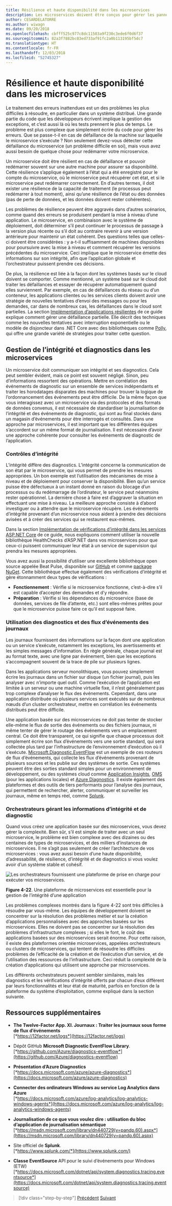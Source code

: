 ```yaml
---
title: Résilience et haute disponibilité dans les microservices
description: Les microservices doivent être conçus pour gérer les pannes de dépendances et de réseau temporaires auxquelles ils doivent être résilients pour assurer une haute disponibilité.
author: CESARDELATORRE
ms.author: wiwagn
ms.date: 09/20/2018
ms.openlocfilehash: cbfff525c977c8dc11503a9f230c3ede6f0d6f37
ms.sourcegitcommit: 82a3f7882bc03ed733af91fc2a0b113195bf5dc7
ms.translationtype: HT
ms.contentlocale: fr-FR
ms.lasthandoff: 12/03/2018
ms.locfileid: "52745327"
---
```

# <a name="resiliency-and-high-availability-in-microservices"></a>Résilience et haute disponibilité dans les microservices

Le traitement des erreurs inattendues est un des problèmes les plus difficiles à résoudre, en particulier dans un système distribué. Une grande partie du code que les développeurs écrivent implique la gestion des exceptions, et c’est aussi là où les tests prennent le plus de temps. Le problème est plus complexe que simplement écrire du code pour gérer les erreurs. Que se passe-t-il en cas de défaillance de la machine sur laquelle le microservice s’exécute ? Non seulement devez-vous détecter cette défaillance du microservice (un problème difficile en soi), mais vous avez aussi besoin de quelque chose pour redémarrer votre microservice.

Un microservice doit être résilient en cas de défaillance et pouvoir redémarrer souvent sur une autre machine pour assurer sa disponibilité. Cette résilience s’applique également à l’état qui a été enregistré pour le compte du microservice, où le microservice peut récupérer cet état, et si le microservice peut redémarrer correctement. En d’autres termes, il doit exister une résilience de la capacité de traitement (le processus peut redémarrer à tout moment), ainsi qu’une résilience de l’état ou des données (pas de perte de données, et les données doivent rester cohérentes).

Les problèmes de résilience peuvent être aggravés dans d’autres scénarios, comme quand des erreurs se produisent pendant la mise à niveau d’une application. Le microservice, en combinaison avec le système de déploiement, doit déterminer s’il peut continuer le processus de passage à la version plus récente ou s’il doit au contraire revenir à une version antérieure pour maintenir un état cohérent. Des questions telles que celles-ci doivent être considérées : y a-t-il suffisamment de machines disponibles pour poursuivre avec la mise à niveau et comment récupérer les versions précédentes du microservice. Ceci implique que le microservice émette des informations sur son intégrité, afin que l’application globale et l’orchestrateur puissent prendre ces décisions.

De plus, la résilience est liée à la façon dont les systèmes basés sur le cloud doivent se comporter. Comme mentionné, un système basé sur le cloud doit traiter les défaillances et essayer de récupérer automatiquement quand elles surviennent. Par exemple, en cas de défaillances du réseau ou d’un conteneur, les applications clientes ou les services clients doivent avoir une stratégie de nouvelles tentatives d’envoi des messages ou pour les demandes, car dans de nombreux cas, les défaillances dans le cloud sont partielles. La section [Implémentation d’applications résilientes](../implement-resilient-applications/index.md) de ce guide explique comment gérer une défaillance partielle. Elle décrit des techniques comme les nouvelles tentatives avec interruption exponentielle ou le modèle de disjoncteur dans .NET Core avec des bibliothèques comme [Polly](https://github.com/App-vNext/Polly), qui offre une grande variété de stratégies pour traiter cette question.

## <a name="health-management-and-diagnostics-in-microservices"></a>Gestion de l’intégrité et diagnostics dans les microservices

Un microservice doit communiquer son intégrité et ses diagnostics. Cela peut sembler évident, mais ce point est souvent négligé. Sinon, peu d’informations ressortent des opérations. Mettre en corrélation des événements de diagnostic sur un ensemble de services indépendants et traiter les horodatages disparates des machines pour trouver la logique de l’ordonnancement des événements peut être difficile. De la même façon que vous interagissez avec un microservice via des protocoles et des formats de données convenus, il est nécessaire de standardiser la journalisation de l’intégrité et des événements de diagnostic, qui sont au final stockés dans un magasin d’événements pour être interrogés et consultés. Dans une approche par microservices, il est important que les différentes équipes s’accordent sur un même format de journalisation. Il est nécessaire d’avoir une approche cohérente pour consulter les événements de diagnostic de l’application.

### <a name="health-checks"></a>Contrôles d’intégrité

L’intégrité diffère des diagnostics. L’intégrité concerne la communication de son état par le microservice, qui vous permet de prendre les mesures appropriées. Un bon exemple est l’utilisation des mécanismes de mise à niveau et de déploiement pour conserver la disponibilité. Bien qu’un service puisse être défectueux à un instant donné en raison du blocage d’un processus ou du redémarrage de l’ordinateur, le service peut néanmoins rester opérationnel. La dernière chose à faire est d’aggraver la situation en effectuant une mise à niveau. La meilleure approche consiste à d’abord investiguer ou à attendre que le microservice récupère. Les événements d’intégrité provenant d’un microservice nous aident à prendre des décisions avisées et à créer des services qui se restaurent eux-mêmes.

Dans la section [Implémentation de vérifications d’intégrité dans les services ASP.NET Core](../implement-resilient-applications/monitor-app-health.md#implementing-health-checks-in-aspnet-core-services) de ce guide, nous expliquons comment utiliser la nouvelle bibliothèque HealthChecks d’ASP.NET dans vos microservices pour que ceux-ci puissent communiquer leur état à un service de supervision qui prendra les mesures appropriées.

Vous avez aussi la possibilité d’utiliser une excellente bibliothèque open source appelée Beat Pulse, disponible sur [GitHub](https://github.com/Xabaril/BeatPulse) et comme [package NuGet](https://www.nuget.org/packages/BeatPulse/). Cette bibliothèque effectue également des vérifications d’intégrité et gère étonnamment deux types de vérifications :

- **Fonctionnement** : Vérifie si le microservice fonctionne, c’est-à-dire s’il est capable d’accepter des demandes et d’y répondre. 
- **Préparation** : Vérifie si les dépendances du microservice (base de données, services de file d’attente, etc.) sont elles-mêmes prêtes pour que le microservice puisse faire ce qu’il est supposé faire. 

### <a name="using-diagnostics-and-logs-event-streams"></a>Utilisation des diagnostics et des flux d’événements des journaux

Les journaux fournissent des informations sur la façon dont une application ou un service s’exécute, notamment les exceptions, les avertissements et les simples messages d’information. En règle générale, chaque journal est au format texte, avec une ligne par événement, bien que les exceptions s’accompagnent souvent de la trace de pile sur plusieurs lignes.

Dans les applications serveur monolithiques, vous pouvez simplement écrire les journaux dans un fichier sur disque (un fichier journal), puis les analyser avec n’importe quel outil. Comme l’exécution de l’application est limitée à un serveur ou une machine virtuelle fixe, il n’est généralement pas trop complexe d’analyser le flux des événements. Cependant, dans une application distribuée où plusieurs services sont exécutés sur de nombreux nœuds d’un cluster orchestrateur, mettre en corrélation les événements distribués peut être difficile.

Une application basée sur des microservices ne doit pas tenter de stocker elle-même le flux de sortie des événements ou des fichiers journaux, ni même tenter de gérer le routage des événements vers un emplacement central. Ce doit être transparent, ce qui signifie que chaque processus doit simplement écrire son flux d’événements vers une sortie standard, qui sera collectée plus tard par l’infrastructure de l’environnement d’exécution où il s’exécute. [Microsoft.Diagnostic.EventFlow](https://github.com/Azure/diagnostics-eventflow) est un exemple de ces routeurs de flux d’événements, qui collecte les flux d’événements provenant de plusieurs sources et les publie sur des systèmes de sortie. Ces systèmes peuvent être des sorties standard simples pour un environnement de développement, ou des systèmes cloud comme [Application Insights](https://azure.microsoft.com/services/application-insights/), [OMS](https://github.com/Azure/diagnostics-eventflow#oms-operations-management-suite) (pour les applications locales) et [Azure Diagnostics](https://docs.microsoft.com/azure/monitoring-and-diagnostics/azure-diagnostics). Il existe également des plateformes et des outils de tiers performants pour l’analyse des journaux, qui permettent de rechercher, alerter, communiquer et surveiller les journaux, même en temps réel, comme [Splunk](https://www.splunk.com/goto/Splunk_Log_Management?ac=ga_usa_log_analysis_phrase_Mar17&_kk=logs%20analysis&gclid=CNzkzIrex9MCFYGHfgodW5YOtA).

### <a name="orchestrators-managing-health-and-diagnostics-information"></a>Orchestrateurs gérant les informations d’intégrité et de diagnostic

Quand vous créez une application basée sur des microservices, vous devez gérer la complexité. Bien sûr, s’il est simple de traiter avec un seul microservice, le problème est bien complexe avec des dizaines ou des centaines de types de microservices, et des milliers d’instances de microservices. Il ne s’agit pas seulement de créer l’architecture de vos microservices : vous avez aussi besoin d’une haute disponibilité, d’adressabilité, de résilience, d’intégrité et de diagnostics si vous voulez avoir d’un système stable et cohésif.

![Les orchestrateurs fournissent une plateforme de prise en charge pour exécuter vos microservices.](./media/image22.png)

**Figure 4-22**. Une plateforme de microservices est essentielle pour la gestion de l’intégrité d’une application

Les problèmes complexes montrés dans la figure 4-22 sont très difficiles à résoudre par vous-même. Les équipes de développement doivent se concentrer sur la résolution des problèmes métier et sur la création d’applications personnalisées avec des approches basées sur les microservices. Elles ne doivent pas se concentrer sur la résolution des problèmes d’infrastructure complexes ; si elles le font, le coût des applications basées sur des microservices serait énorme. Pour cette raison, il existe des plateformes orientée microservices, appelées orchestrateurs ou clusters de microservices, qui tentent de résoudre les difficiles problèmes de l’efficacité de la création et de l’exécution d’un service, et de l’utilisation des ressources de l’infrastructure. Ceci réduit la complexité de la création d’applications qui utilisent une approche par microservices.

Les différents orchestrateurs peuvent sembler similaires, mais les diagnostics et les vérifications d’intégrité offerts par chacun d’eux diffèrent par leurs fonctionnalités et leur état de maturité, parfois en fonction de la plateforme du système d’exploitation, comme expliqué dans la section suivante.

## <a name="additional-resources"></a>Ressources supplémentaires

- **The Twelve-Factor App. XI. Journaux : Traiter les journaux sous forme de flux d’événements** \
  [*https://12factor.net/logs*](https://12factor.net/logs)

- Dépôt GitHub **Microsoft Diagnostic EventFlow Library**. \
  [*https://github.com/Azure/diagnostics-eventflow*](https://github.com/Azure/diagnostics-eventflow)

- **Présentation d’Azure Diagnostics** \
  [*https://docs.microsoft.com/azure/azure-diagnostics*](https://docs.microsoft.com/azure/azure-diagnostics)

- **Connecter des ordinateurs Windows au service Log Analytics dans Azure** \
  [*https://docs.microsoft.com/azure/log-analytics/log-analytics-windows-agents*](https://docs.microsoft.com/azure/log-analytics/log-analytics-windows-agents)

- **Journalisation de ce que vous voulez dire : utilisation du bloc d’application de journalisation sémantique** \
  [*https://msdn.microsoft.com/library/dn440729(v=pandp.60).aspx*](https://msdn.microsoft.com/library/dn440729(v=pandp.60).aspx)

- Site officiel de **Splunk**. \
  [*https://www.splunk.com/*](https://www.splunk.com/)

- **Classe EventSource** API pour le suivi d’événements pour Windows (ETW) \
  [*https://docs.microsoft.com/dotnet/api/system.diagnostics.tracing.eventsource*](https://docs.microsoft.com/dotnet/api/system.diagnostics.tracing.eventsource)

>[!div class="step-by-step"]
>[Précédent](microservice-based-composite-ui-shape-layout.md)
>[Suivant](scalable-available-multi-container-microservice-applications.md)